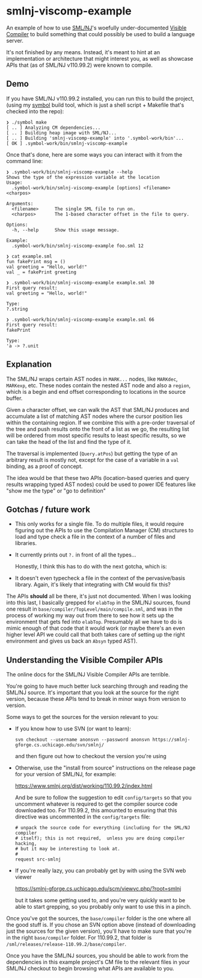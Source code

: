 # smlnj-viscomp-example

An example of how to use [SML/NJ]'s woefully under-documented [Visible Compiler]
to build something that could possibly be used to build a language server.

It's not finished by any means. Instead, it's meant to hint at an implementation
or architecture that might interest you, as well as showcase APIs that (as of
SML/NJ v110.99.2) were known to compile.

## Demo

If you have SML/NJ v110.99.2 installed, you can run this to build the project,
(using my [symbol] build tool, which is just a shell script + Makefile that's
checked into the repo):

```
❯ ./symbol make
[ .. ] Analyzing CM dependencies...
[ .. ] Building heap image with SML/NJ...
[ .. ] Building 'smlnj-viscomp-example' into '.symbol-work/bin'...
[ OK ] .symbol-work/bin/smlnj-viscomp-example
```

Once that's done, here are some ways you can interact with it from the command
line:

```
❯ .symbol-work/bin/smlnj-viscomp-example --help
Shows the type of the expression variable at the location
Usage:
  .symbol-work/bin/smlnj-viscomp-example [options] <filename> <charpos>

Arguments:
  <filename>      The single SML file to run on.
  <charpos>       The 1-based character offset in the file to query.

Options:
  -h, --help      Show this usage message.

Example:
  .symbol-work/bin/smlnj-viscomp-example foo.sml 12
```

```
❯ cat example.sml
fun fakePrint msg = ()
val greeting = "Hello, world!"
val _ = fakePrint greeting

❯ .symbol-work/bin/smlnj-viscomp-example example.sml 30
First query result:
val greeting = "Hello, world!"

Type:
?.string

❯ .symbol-work/bin/smlnj-viscomp-example example.sml 66
First query result:
fakePrint

Type:
'a -> ?.unit
```

## Explanation

The SML/NJ wraps certain AST nodes in `MARK...` nodes, like `MARKdec`,
`MARKexp`, etc. These nodes contain the nested AST node and also a `region`,
which is a begin and end offset corresponding to locations in the source buffer.

Given a character offset, we can walk the AST that SML/NJ produces and
accumulate a list of matching AST nodes where the cursor position lies within
the containing region. If we combine this with a pre-order traversal of the
tree and push results onto the front of a list as we go, the resulting list will
be ordered from most specific results to least specific results, so we can take
the head of the list and find the type of it.

The traversal is implemented (`Query.atPos`) but getting the type of an
arbitrary result is mostly not, except for the case of a variable in a `val`
binding, as a proof of concept.

The idea would be that these two APIs (location-based queries and query results
wrapping typed AST nodes) could be used to power IDE features like "show me the
type" or "go to definition"

## Gotchas / future work

- This only works for a single file. To do multiple files, it would require
  figuring out the APIs to use the Compilation Manager (CM) structures to load
  and type check a file in the context of a number of files and libraries.

- It currently prints out `?.` in front of all the types...

  Honestly, I think this has to do with the next gotcha, which is:

- It doesn't even typecheck a file in the context of the pervasive/basis
  library. Again, it's likely that integrating with CM would fix this?

The APIs **should** all be there, it's just not documented. When I was looking
into this last, I basically grepped for `elabTop` in the SML/NJ sources, found
one result in `base/compiler/TopLevel/main/compile.sml`, and was in the process
of working my way out from there to see how it sets up the environment that gets
fed into `elabTop`. Presumably all we have to do is mimic enough of that code
that it would work (or maybe there's an even higher level API we could call that
both takes care of setting up the right environment and gives us back an `Absyn`
typed AST).

## Understanding the Visible Compiler APIs

The online docs for the SML/NJ Visible Compiler APIs are terrible.

You're going to have much better luck searching through and reading the SML/NJ
source. It's important that you look at the source for the right version,
because these APIs tend to break in minor ways from version to version.

Some ways to get the sources for the version relevant to you:

-   If you know how to use SVN (or want to learn):

    ```
    svn checkout --username anonsvn --password anonsvn https://smlnj-gforge.cs.uchicago.edu/svn/smlnj/
    ```

    and then figure out how to checkout the version you're using

-   Otherwise, use the "install from source" instructions on the release page for
    your version of SML/NJ, for example:

    <https://www.smlnj.org/dist/working/110.99.2/index.html>

    And be sure to follow the suggestion to edit `config/targets` so that you
    uncomment whatever is required to get the compiler source code downloaded
    too. For 110.99.2, this amounted to ensuring that this directive was
    uncommented in the `config/targets` file:

    ```
    # unpack the source code for everything (including for the SML/NJ compiler
    # itself); this is not required,  unless you are doing compiler hacking,
    # but it may be interesting to look at.
    #
    request src-smlnj
    ```

-   If you're really lazy, you can probably get by with using the SVN web viewer

    <https://smlnj-gforge.cs.uchicago.edu/scm/viewvc.php/?root=smlnj>

    but it takes some getting used to, and you're very quickly want to be able
    to start grepping, so you probably only want to use this in a pinch.

Once you've got the sources, the `base/compiler` folder is the one where all the
good stuff is. If you chose an SVN option above (instead of downloading just the
sources for the given version), you'll have to make sure that you're in the
right `base/compiler` folder. For 110.99.2, that folder is
`/sml/releases/release-110.99.2/base/compiler`.

Once you have the SML/NJ sources, you should be able to work from the
dependencies in this example project's CM file to the relevant files in your
SML/NJ checkout to begin browsing what APIs are available to you.


[SML/NJ]: <https://www.smlnj.org/>
[Visible Compiler]: <https://www.smlnj.org/doc/Compiler/pages/compiler.html>
[symbol]: https://github.com/jez/symbol

